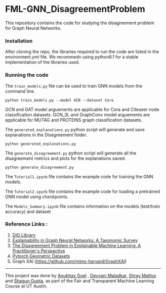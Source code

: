 # FML-GNN_DisagreementProblem

This repository contains the code for studying the disagreement problem for Graph Neural Networks.

### Installation
After cloning the repo, the libraries required to run the code are listed in the environment.yml file. We recommedn using python8.1 for a stable implementation of the libraries used.


### Running the code
The `train_models.py` file can be used to train GNN models from the command line.

    python train_models.py --model GCN --dataset Cora
    
GCN and GAT model arguements are applicable for Cora and Citeseer node classification datasets. GCN_3L and GraphConv model arguements are applicable for MUTAG and PROTEINS graph classification datasets.

The `generated_explanations.py` python script will generate and save explanations in the Disagreement folder.

    python generated_explanations.py

The `generate_disagreement.py` python script will generate all the disagreement metrics and plots for the explanations saved.

    python generate_disagreement.py


The `Tutorial1.ipynb` file contains the example code for training the GNN models.

The `Tutorial2.ipynb` file contains the example code for loading a pretrained GNN model using checkpoints.

The `Models_Summary.ipynb` file contains information on the models (test/train accuracy) and dataset


### Reference Links :
1. [DIG Library](https://github.com/divelab/DIG)
2. [Explainability in Graph Neural Networks: A Taxonomic Survey](https://arxiv.org/pdf/2012.15445.pdf)
3. [The Disagreement Problem in Explainable Machine Learning: A Practitioner's Perspective](https://arxiv.org/abs/2202.01602)
4. [Pytorch Geometric Datasets](https://pytorch-geometric.readthedocs.io/en/latest/notes/data_cheatsheet.html)
5. Graph XAI (https://github.com/mims-harvard/GraphXAI)



----

This project was done by [Anubhav Goel](https://github.com/anubhavgoel26) , [Devyani Maladkar](https://github.com/YANI-ALT), [Shray Mathur](https://github.com/Shray64) and [Shagun Gupta](https://github.com/Shagun-G), as part of the Fair and Transparent Machine Learning Course at UT Austin. 
